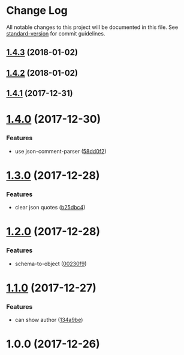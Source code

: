 # Change Log

All notable changes to this project will be documented in this file. See [standard-version](https://github.com/conventional-changelog/standard-version) for commit guidelines.

<a name="1.4.3"></a>
## [1.4.3](https://github.com/forsigner/object-to-md/compare/v1.4.2...v1.4.3) (2018-01-02)



<a name="1.4.2"></a>
## [1.4.2](https://github.com/forsigner/object-to-md/compare/v1.4.1...v1.4.2) (2018-01-02)



<a name="1.4.1"></a>
## [1.4.1](https://github.com/forsigner/object-to-md/compare/v1.4.0...v1.4.1) (2017-12-31)



<a name="1.4.0"></a>
# [1.4.0](https://github.com/forsigner/object-to-md/compare/v1.3.0...v1.4.0) (2017-12-30)


### Features

* use json-comment-parser ([58dd0f2](https://github.com/forsigner/object-to-md/commit/58dd0f2))



<a name="1.3.0"></a>
# [1.3.0](https://github.com/forsigner/object-to-md/compare/v1.2.0...v1.3.0) (2017-12-28)


### Features

* clear json quotes ([b25dbc4](https://github.com/forsigner/object-to-md/commit/b25dbc4))



<a name="1.2.0"></a>
# [1.2.0](https://github.com/forsigner/object-to-md/compare/v1.1.0...v1.2.0) (2017-12-28)


### Features

* schema-to-object ([00230f9](https://github.com/forsigner/object-to-md/commit/00230f9))



<a name="1.1.0"></a>
# [1.1.0](https://github.com/forsigner/object-to-md/compare/v1.0.0...v1.1.0) (2017-12-27)


### Features

* can show author ([134a9be](https://github.com/forsigner/object-to-md/commit/134a9be))



<a name="1.0.0"></a>
# 1.0.0 (2017-12-26)
